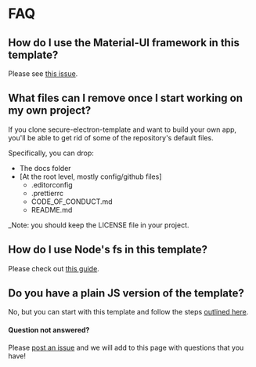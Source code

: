 # FAQ

## How do I use the Material-UI framework in this template?
Please see [this issue](https://github.com/reZach/secure-electron-template/issues/14).

## What files can I remove once I start working on my own project?
If you clone secure-electron-template and want to build your own app, you'll be able to get rid of some of the repository's default files.

Specifically, you can drop:
* The docs folder
* [At the root level, mostly config/github files]
    * .editorconfig
    * .prettierrc
    * CODE_OF_CONDUCT.md
    * README.md

_Note: you should keep the LICENSE file in your project.

## How do I use Node's fs in this template?
Please check out [this guide](https://github.com/reZach/secure-electron-template/blob/master/docs/newtoelectron.md).

## Do you have a plain JS version of the template?
No, but you can start with this template and follow the steps [outlined here](https://github.com/reZach/secure-electron-template/issues/57#issuecomment-777891491).

#### Question not answered?
Please [post an issue](https://github.com/reZach/secure-electron-template/issues/new) and we will add to this page with questions that you have!